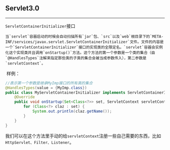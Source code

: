 ## Servlet3.0

---

`ServletContainerInitializer`接口

 	当`servlet`容器启动的时候会自动扫描所有`jar`包、`src`以及`web`根目录下的`META-INF/services/javax.servlet.ServletContainerInitializer`文件。文件的内容是一个`ServletContainerInitializer`接口的实现类的全限定名。`servlet`容器会实例化这个实现类并且调用`onStartup()`方法。这个方法的第一个参数是一个类的集合（由`@HandlesTypes`注解来指定那些类的子类的集合会被当成参数传入），第二参数是`servletContext`。

​	样例：

```java
//表示第一个参数是继承MyImp接口的所有类的集合
@HandlesTypes(value = {MyImp.class})
public class MyServletContainerInitializer implements ServletContainerInitializer {
    @Override
    public void onStartup(Set<Class<?>> set, ServletContext servletContext) throws ServletException {
        for (Class<?> claz : set) {
            System.out.println(claz.getName());
        }
    }
}

```

​	我们可以在这个方法里手动的给`servletContext`注册一些自己需要的东西，比如`HttpServlet、Filter、Listener`。